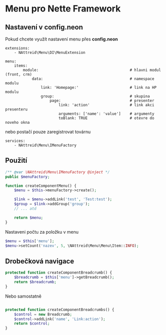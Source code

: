 # Menu pro Nette Framework

## Nastavení v **config.neon**
Pokud chcete využít nastavení menu přes **config.neon**
```neon
extensions:
    - NAttreid\Menu\DI\MenuExtension

menu:
    items:
        module:                                         # hlavni modul (front, crm)
            data:                                       # namespace modulu
                link: 'Homepage:'                       # link na HP modulu
                group:                                  # skupina
                    page:                               # presenter
                        link: 'action'                  # link akci presenteru
                        arguments: ['name': 'value']    # argumenty
                        toBlank: TRUE                   # otevre do noveho okna
```

nebo postačí pouze zaregistrovat továrnu

```neon
services:
    - NAttreid\Menu\IMenuFactory
```

## Použití
```php
/** @var \NAttreid\Menu\IMenuFactory @inject */
public $menuFactory;

function createComponentMenu() {
    $menu = $this->menuFactory->create();

    $link = $menu->addLink('test', 'Test:test');
    $group = $link->addGroup('group');
    // ... atd 

    return $menu;
}
```

Nastaveni počtu za položku v menu
```php
$menu = $this['menu'];
$menu->setCount('nazev', 5, \NAttreid\Menu\Menu\Item::INFO);
```

## Drobečková navigace
```php
protected function createComponentBreadcrumb() {
    $breadcrumb = $this['menu']->getBreadcrumb();
    return $breadcrumb;
}
```

Nebo samostatně
```php

protected function createComponentBreadcrumbs() {
    $control = new Breadcrumb;
    $control->addLink('name', 'Link:action');
    return $control;
}
```